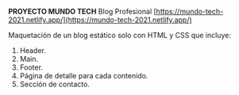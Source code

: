 **PROYECTO MUNDO TECH**
Blog Profesional
[https://mundo-tech-2021.netlify.app/](https://mundo-tech-2021.netlify.app/)

Maquetación de un blog estático solo con HTML y CSS que incluye:
1. Header.
2. Main.
3. Footer.
4. Página de detalle para cada contenido.
5. Sección de contacto.
